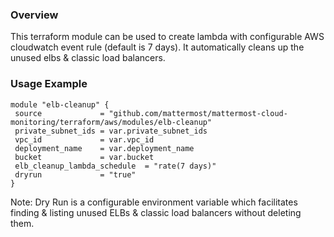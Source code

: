 ### Overview
 
This terraform module can be used to create lambda with configurable AWS cloudwatch event rule (default is 7 days).
It automatically cleans up the unused elbs & classic load balancers.
 
### Usage Example
 
```hcl
module "elb-cleanup" {
 source             = "github.com/mattermost/mattermost-cloud-monitoring/terraform/aws/modules/elb-cleanup"
 private_subnet_ids = var.private_subnet_ids
 vpc_id             = var.vpc_id
 deployment_name    = var.deployment_name
 bucket             = var.bucket
 elb_cleanup_lambda_schedule  = "rate(7 days)"
 dryrun             = "true"
}
```
 
Note: Dry Run is a configurable environment variable which facilitates finding & listing unused ELBs & classic load balancers without deleting them.

